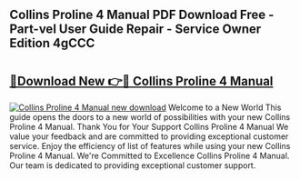 ## Collins Proline 4 Manual PDF Download Free - Part-vel User Guide Repair - Service Owner Edition 4gCCC

# <h2><a href="http://bc54488.oget.top/?id=Collins+Proline+4+Manual">🔗Download New 👉🔴 Collins Proline 4 Manual</a></h2>

[![Collins Proline 4 Manual new download](https://i.imgur.com/5g1atiW.png)](http://bc54488.oget.top/?id=Collins+Proline+4+Manual)
Welcome to a New World This guide opens the doors to a new world of possibilities with your new Collins Proline 4 Manual. Thank You for Your Support Collins Proline 4 Manual We value your feedback and are committed to providing exceptional customer service. Enjoy the efficiency of list of features while using your new Collins Proline 4 Manual. We're Committed to Excellence Collins Proline 4 Manual. Our team is dedicated to providing exceptional customer support.
